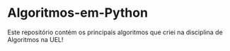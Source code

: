 # Algoritmos-em-Python

Este repositório contém os principais algoritmos que criei na disciplina de Algoritmos na UEL!
